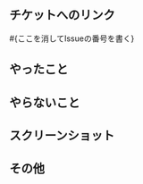 ## チケットへのリンク
<!-- 関連IssueのURLなど -->
#{ここを消してIssueの番号を書く}

## やったこと
<!-- このプルリクで何をしたのか？ -->

## やらないこと
<!-- このプルリクでやらないこと（あれば。ない場合は「無し」でOK） -->

## スクリーンショット

## その他
<!-- レビュワーへの補足や懸念点や重点的に見て欲しい箇所 -->